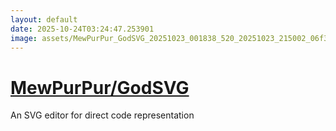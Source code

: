 ```yaml
---
layout: default
date: 2025-10-24T03:24:47.253901
image: assets/MewPurPur_GodSVG_20251023_001838_520_20251023_215002_06f329--20251023T235053258--cropped.png
---
```


# [MewPurPur/GodSVG](https://github.com/MewPurPur/GodSVG/)

An SVG editor for direct code representation
